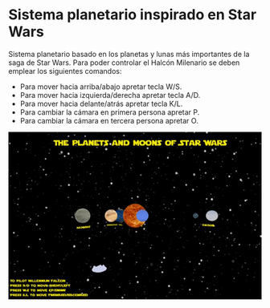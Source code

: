 # Sistema planetario inspirado en Star Wars

Sistema planetario basado en los planetas y lunas más importantes de la saga de Star Wars. Para poder controlar el Halcón Milenario se deben emplear los siguientes comandos:

- Para mover hacia arriba/abajo apretar tecla W/S.
- Para mover hacia izquierda/derecha apretar tecla A/D.
- Para mover hacia delante/atrás apretar tecla K/L.
- Para cambiar la cámara en primera persona apretar P.
- Para cambiar la cámara en tercera persona apretar O.

![Sistema planetario](https://github.com/miriamcg/Solar-System-CIU/blob/master/ss_gif.gif)
